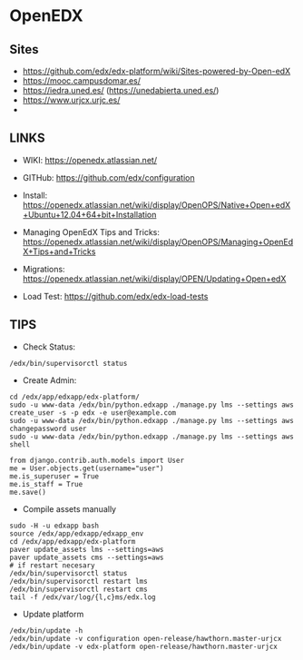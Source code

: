 OpenEDX
=======

Sites
-----

* https://github.com/edx/edx-platform/wiki/Sites-powered-by-Open-edX
* https://mooc.campusdomar.es/
* https://iedra.uned.es/ (https://unedabierta.uned.es/)
* https://www.urjcx.urjc.es/
*

LINKS
-------

* WIKI: https://openedx.atlassian.net/
* GITHub: https://github.com/edx/configuration

* Install: https://openedx.atlassian.net/wiki/display/OpenOPS/Native+Open+edX+Ubuntu+12.04+64+bit+Installation
* Managing OpenEdX Tips and Tricks: https://openedx.atlassian.net/wiki/display/OpenOPS/Managing+OpenEdX+Tips+and+Tricks
* Migrations: https://openedx.atlassian.net/wiki/display/OPEN/Updating+Open+edX
* Load Test: https://github.com/edx/edx-load-tests

TIPS
----

* Check Status:
```
/edx/bin/supervisorctl status
```

* Create Admin:
```
cd /edx/app/edxapp/edx-platform/
sudo -u www-data /edx/bin/python.edxapp ./manage.py lms --settings aws create_user -s -p edx -e user@example.com
sudo -u www-data /edx/bin/python.edxapp ./manage.py lms --settings aws changepassword user
sudo -u www-data /edx/bin/python.edxapp ./manage.py lms --settings aws shell

from django.contrib.auth.models import User
me = User.objects.get(username="user")
me.is_superuser = True
me.is_staff = True
me.save()
```

* Compile assets manually
```
sudo -H -u edxapp bash
source /edx/app/edxapp/edxapp_env
cd /edx/app/edxapp/edx-platform
paver update_assets lms --settings=aws
paver update_assets cms --settings=aws
# if restart necesary
/edx/bin/supervisorctl status
/edx/bin/supervisorctl restart lms
/edx/bin/supervisorctl restart cms
tail -f /edx/var/log/{l,c}ms/edx.log

```


* Update platform
```
/edx/bin/update -h
/edx/bin/update -v configuration open-release/hawthorn.master-urjcx
/edx/bin/update -v edx-platform open-release/hawthorn.master-urjcx
```
